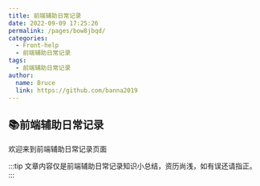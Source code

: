```yaml
---
title: 前端辅助日常记录
date: 2022-09-09 17:25:26
permalink: /pages/bow8jbqd/
categories:
  - Front-help
  - 前端辅助日常记录
tags:
  - 前端辅助日常记录
author: 
  name: Bruce
  link: https://github.com/banna2019
---
```



## 📚前端辅助日常记录
欢迎来到前端辅助日常记录页面

:::tip
文章内容仅是前端辅助日常记录知识小总结，资历尚浅，如有误还请指正。
:::